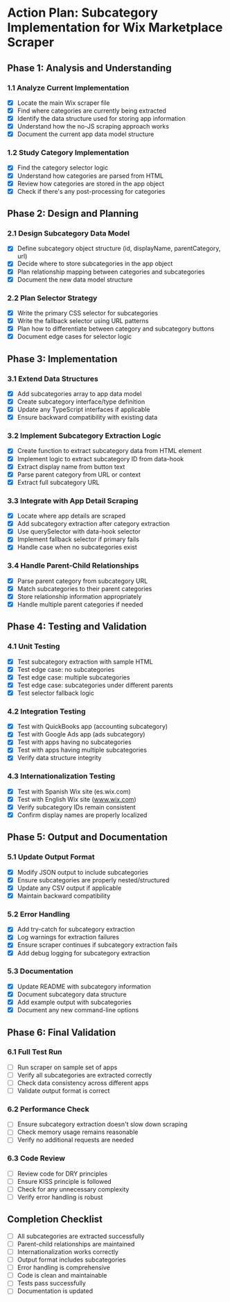 # Action Plan: Subcategory Implementation for Wix Marketplace Scraper

## Phase 1: Analysis and Understanding

### 1.1 Analyze Current Implementation
- [x] Locate the main Wix scraper file
- [x] Find where categories are currently being extracted
- [x] Identify the data structure used for storing app information
- [x] Understand how the no-JS scraping approach works
- [x] Document the current app data model structure

### 1.2 Study Category Implementation
- [x] Find the category selector logic
- [x] Understand how categories are parsed from HTML
- [x] Review how categories are stored in the app object
- [x] Check if there's any post-processing for categories

## Phase 2: Design and Planning

### 2.1 Design Subcategory Data Model
- [x] Define subcategory object structure (id, displayName, parentCategory, url)
- [x] Decide where to store subcategories in the app object
- [x] Plan relationship mapping between categories and subcategories
- [x] Document the new data model structure

### 2.2 Plan Selector Strategy
- [x] Write the primary CSS selector for subcategories
- [x] Write the fallback selector using URL patterns
- [x] Plan how to differentiate between category and subcategory buttons
- [x] Document edge cases for selector logic

## Phase 3: Implementation

### 3.1 Extend Data Structures
- [x] Add subcategories array to app data model
- [x] Create subcategory interface/type definition
- [x] Update any TypeScript interfaces if applicable
- [x] Ensure backward compatibility with existing data

### 3.2 Implement Subcategory Extraction Logic
- [x] Create function to extract subcategory data from HTML element
- [x] Implement logic to extract subcategory ID from data-hook
- [x] Extract display name from button text
- [x] Parse parent category from URL or context
- [x] Extract full subcategory URL

### 3.3 Integrate with App Detail Scraping
- [x] Locate where app details are scraped
- [x] Add subcategory extraction after category extraction
- [x] Use querySelector with data-hook selector
- [x] Implement fallback selector if primary fails
- [x] Handle case when no subcategories exist

### 3.4 Handle Parent-Child Relationships
- [x] Parse parent category from subcategory URL
- [x] Match subcategories to their parent categories
- [x] Store relationship information appropriately
- [x] Handle multiple parent categories if needed

## Phase 4: Testing and Validation

### 4.1 Unit Testing
- [x] Test subcategory extraction with sample HTML
- [x] Test edge case: no subcategories
- [x] Test edge case: multiple subcategories
- [x] Test edge case: subcategories under different parents
- [x] Test selector fallback logic

### 4.2 Integration Testing
- [x] Test with QuickBooks app (accounting subcategory)
- [x] Test with Google Ads app (ads subcategory)
- [x] Test with apps having no subcategories
- [x] Test with apps having multiple subcategories
- [x] Verify data structure integrity

### 4.3 Internationalization Testing
- [x] Test with Spanish Wix site (es.wix.com)
- [x] Test with English Wix site (www.wix.com)
- [x] Verify subcategory IDs remain consistent
- [x] Confirm display names are properly localized

## Phase 5: Output and Documentation

### 5.1 Update Output Format
- [x] Modify JSON output to include subcategories
- [x] Ensure subcategories are properly nested/structured
- [x] Update any CSV output if applicable
- [x] Maintain backward compatibility

### 5.2 Error Handling
- [x] Add try-catch for subcategory extraction
- [x] Log warnings for extraction failures
- [x] Ensure scraper continues if subcategory extraction fails
- [x] Add debug logging for subcategory extraction

### 5.3 Documentation
- [x] Update README with subcategory information
- [x] Document subcategory data structure
- [x] Add example output with subcategories
- [x] Document any new command-line options

## Phase 6: Final Validation

### 6.1 Full Test Run
- [ ] Run scraper on sample set of apps
- [ ] Verify all subcategories are extracted correctly
- [ ] Check data consistency across different apps
- [ ] Validate output format is correct

### 6.2 Performance Check
- [ ] Ensure subcategory extraction doesn't slow down scraping
- [ ] Check memory usage remains reasonable
- [ ] Verify no additional requests are needed

### 6.3 Code Review
- [ ] Review code for DRY principles
- [ ] Ensure KISS principle is followed
- [ ] Check for any unnecessary complexity
- [ ] Verify error handling is robust

## Completion Checklist
- [ ] All subcategories are extracted successfully
- [ ] Parent-child relationships are maintained
- [ ] Internationalization works correctly
- [ ] Output format includes subcategories
- [ ] Error handling is comprehensive
- [ ] Code is clean and maintainable
- [ ] Tests pass successfully
- [ ] Documentation is updated